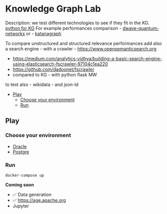 # Knowledge Graph Lab <!-- omit in toc -->

Description: we test different technologies to see if they fit in the KG. [python for KG](https://derwen.ai/docs/kgl/)
For example performances comparison - [dwave-quantum-networkx](https://docs.ocean.dwavesys.com/projects/dwave-networkx/en/latest/) or - [katanagraph](https://katanagraph.com/)

To compare unstructured and structured relevance performances 
add also a search engine - with a crawler - https://www.opensemanticsearch.org
* https://medium.com/analytics-vidhya/building-a-basic-search-engine-using-elasticsearch-fscrawler-97104c1ea220
* https://github.com/dadoonet/fscrawler
* compared to KG - with python flask MW 

to test also - wikidata - and json-ld 

- [Play](#play)
  - [Choose your environment](#choose-your-environment)
  - [Run](#run)

## Play

### Choose your environment

* [Oracle](./infra/oracle/docker-compose.yml)
* [Postgre](./infra/postgre/docker-compose.yml)

### Run

`docker-compose up`

**Coming soon**
- ✅ Data generation
- ✅ https://age.apache.org
- Jupyter
